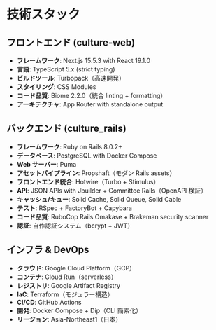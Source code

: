 # 技術スタック

## フロントエンド (culture-web)

- **フレームワーク**: Next.js 15.5.3 with React 19.1.0
- **言語**: TypeScript 5.x (strict typing)
- **ビルドツール**: Turbopack（高速開発）
- **スタイリング**: CSS Modules
- **コード品質**: Biome 2.2.0（統合 linting + formatting）
- **アーキテクチャ**: App Router with standalone output

## バックエンド (culture_rails)

- **フレームワーク**: Ruby on Rails 8.0.2+
- **データベース**: PostgreSQL with Docker Compose
- **Web サーバー**: Puma
- **アセットパイプライン**: Propshaft（モダン Rails assets）
- **フロントエンド統合**: Hotwire（Turbo + Stimulus）
- **API**: JSON APIs with Jbuilder + Committee Rails（OpenAPI 検証）
- **キャッシュ/キュー**: Solid Cache, Solid Queue, Solid Cable
- **テスト**: RSpec + FactoryBot + Capybara
- **コード品質**: RuboCop Rails Omakase + Brakeman security scanner
- **認証**: 自作認証システム（bcrypt + JWT）

## インフラ & DevOps

- **クラウド**: Google Cloud Platform（GCP）
- **コンテナ**: Cloud Run（serverless）
- **レジストリ**: Google Artifact Registry
- **IaC**: Terraform（モジュラー構造）
- **CI/CD**: GitHub Actions
- **開発**: Docker Compose + Dip（CLI 簡素化）
- **リージョン**: Asia-Northeast1（日本）
